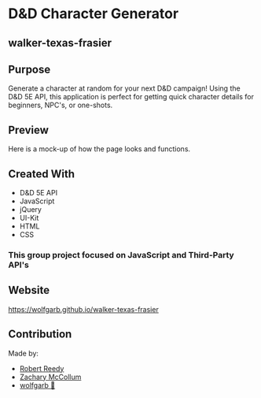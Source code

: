 # D&D Character Generator

## walker-texas-frasier

## Purpose
Generate a character at random for your next D&D campaign! Using the D&D 5E API, this application is perfect for getting quick character details for beginners, NPC's, or one-shots. 

## Preview
Here is a mock-up of how the page looks and functions.
<img src=""></img>

## Created With
* D&D 5E API
* JavaScript
* jQuery
* UI-Kit
* HTML
* CSS

### This group project focused on JavaScript and Third-Party API's 


## Website
https://wolfgarb.github.io/walker-texas-frasier

## Contribution
Made by:

- <a href="https://github.com/RobertAReedy" target="_blank">Robert Reedy</a>
- <a href="https://github.com/ZBreezie" target="_blank">Zachary McCollum</a>
- <a href="https://github.com/wolfgarb" target="_blank">wolfgarb 🐺</a>
